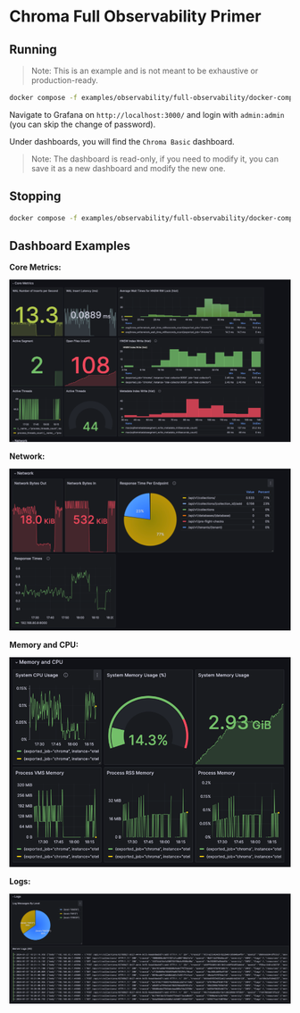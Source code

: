 # Chroma Full Observability Primer

## Running

> Note: This is an example and is not meant to be exhaustive or production-ready.

```bash
docker compose -f examples/observability/full-observability/docker-compose.yaml up --build -d
```

Navigate to Grafana on `http://localhost:3000/` and login with `admin:admin` (you can skip the change of password).

Under dashboards, you will find the `Chroma Basic` dashboard.

> Note: The dashboard is read-only, if you need to modify it, you can save it as a new dashboard and modify the new one.

## Stopping

```bash
docker compose -f examples/observability/full-observability/docker-compose.yaml down --volumes --rmi
```

## Dashboard Examples

**Core Metrics:**

![img.png](img.png)

**Network:**

![img_1.png](img_1.png)

**Memory and CPU:**

![img_2.png](img_2.png)

**Logs:**

![img_3.png](img_3.png)
